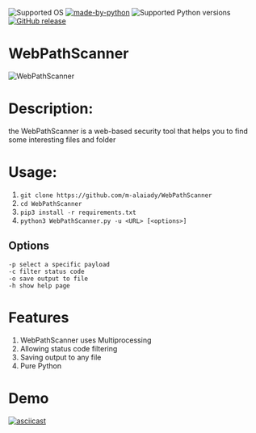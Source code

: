 ![Supported OS](https://img.shields.io/badge/Supported%20OS-Linux-yellow.svg)
[![made-by-python](https://img.shields.io/badge/Made%20with-python-blue.svg)](https://www.python.org/)
![Supported Python versions](https://img.shields.io/badge/python%20version-3-red.svg)
[![GitHub release](https://img.shields.io/github/v/release/m-alaiady/WebPathScanner.svg)](https://GitHub.com/m-alaiady/WebPathScanner/releases)

                                                       
# **WebPathScanner**          

![WebPathScanner](https://user-images.githubusercontent.com/84629651/131908917-27ec946a-2a39-47f1-bd72-36ab35582696.png)
       
                          
# Description:
  the WebPathScanner is a web-based security tool that helps you to find some interesting files and folder
  
# Usage:
  1.  ``` git clone https://github.com/m-alaiady/WebPathScanner ```
  2.  ``` cd WebPathScanner ```
  3.  ``` pip3 install -r requirements.txt ```
  4.  ``` python3 WebPathScanner.py -u <URL> [<options>] ```
  
  ## Options
  ```
  -p select a specific payload
  -c filter status code
  -o save output to file
  -h show help page
  ```
# Features
1. WebPathScanner uses Multiprocessing
2. Allowing status code filtering
3. Saving output to any file
4. Pure Python
# Demo
[![asciicast](https://asciinema.org/a/qApEBaU8PpN0ZWapuMtUZsQ8n.svg)](https://asciinema.org/a/qApEBaU8PpN0ZWapuMtUZsQ8n)

